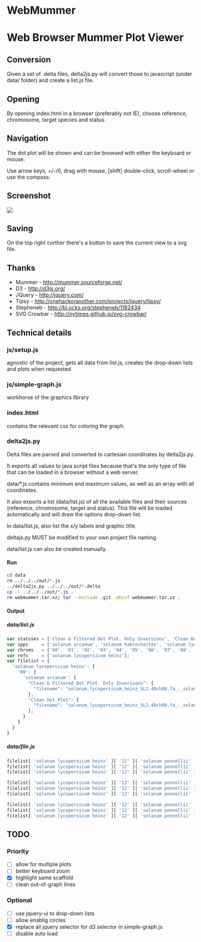 WebMummer
=========
Web Browser Mummer Plot Viewer
==============================

Conversion
------------
Given a set of .delta files, delta2js.py will convert those to javascript (under data/ folder) and create a list.js file.

Opening
-------
By opening index.html in a browser (preferably not IE), choose reference, chromosome, target species and status.

Navigation
-----------
The dot plot will be shown and can be browsed with either the keyboard or mouse.

Use arrow keys, +/-/0, drag with mouse, [shift] double-click, scroll-wheel or use the compass.

Screenshot
-------------
<img src="https://raw.github.com/sauloal/webmummer/master/Screenshot.png"/>

Saving
-------
On the top right corther there's a button to save the current view to a svg file.

Thanks
-------
* Mummer      - http://mummer.sourceforge.net/
* D3          - http://d3js.org/
* JQuery      - http://jquery.com/
* Tipsy       - http://onehackoranother.com/projects/jquery/tipsy/
* Stepheneb   - http://bl.ocks.org/stepheneb/1182434
* SVG Crowbar - http://nytimes.github.io/svg-crowbar/

Technical details
-------------------
### js/setup.js
agnostic of the project, gets all data from list.js, creates the drop-down lists and plots when requested.

### js/simple-graph.js
workhorse of the graphics library

### index.html
contains the relevant css for coloring the graph.

### delta2js.py
Delta files are parsed and converted to cartesian coordinates by delta2js.py.

It exports all values to java script files because that's the only type of file that can be loaded in a browser without a web server.

data/*.js contains minimum and maximum values, as well as an array with all coordinates.

It also exports a list (data/list.js) of all the available files and their sources (reference, chromosome, target and status). This file will be loaded automatically and will draw the options drop-down list.

In data/list.js, also list the x/y labels and graphic title.

deltajs.py MUST be modified to your own project file naming.

data/list.js can also be created manually.

#### Run
``` bash
cd data
rm ../../../out/*.js
../delta2js.py ../../../out/*.delta
cp -l ../../../out/*.js .
rm webmummer.tar.xz; tar --exclude .git -ahcvf webmummer.tar.xz .
```

#### Output
##### data/list.js
``` javascript
var statuses = ['Clean & Filtered Dot Plot. Only Inversions', 'Clean Dot Plot'];
var spps     = ['solanum arcanum', 'solanum habrochaites', 'solanum lycopersicum heinz denovo', 'solanum pennellii'];
var chroms   = ['00', '01', '02', '03', '04', '05', '06', '07', '08', '09', '10', '11', '12'];
var refs     = ['solanum lycopersicum heinz'];
var filelist = {
  'solanum lycopersicum heinz': {
    '00': {
      'solanum arcanum': {
        "Clean & Filtered Dot Plot. Only Inversions": {
          "filename": "solanum_lycopersicum_heinz_SL2.40ch00.fa_._solanum_arcanum_scaffold_final.assembly.fasta.delta.q.delta.filter.invertions.delta.js"
        },
        "Clean Dot Plot": {
          "filename": "solanum_lycopersicum_heinz_SL2.40ch00.fa_._solanum_arcanum_scaffold_final.assembly.fasta.delta.q.delta.js"
        },
      }
    }
  }
}
```

##### data/file.js
``` javascript
filelist[ 'solanum lycopersicum heinz' ][ '12' ][ 'solanum pennellii' ][ 'Clean Dot Plot' ][ 'title'  ] = 'solanum lycopersicum heinz vs solanum pennellii - Chromosome 12 - Clean Dot Plot';
filelist[ 'solanum lycopersicum heinz' ][ '12' ][ 'solanum pennellii' ][ 'Clean Dot Plot' ][ 'xlabel' ] = 'solanum lycopersicum heinz Chromosome 12';
filelist[ 'solanum lycopersicum heinz' ][ '12' ][ 'solanum pennellii' ][ 'Clean Dot Plot' ][ 'ylabel' ] = 'solanum pennellii';

filelist[ 'solanum lycopersicum heinz' ][ '12' ][ 'solanum pennellii' ][ 'Clean Dot Plot' ][ 'points' ] = [3159,3057,8585,8485,0,0,96.19];
filelist[ 'solanum lycopersicum heinz' ][ '12' ][ 'solanum pennellii' ][ 'Clean Dot Plot' ][ 'xmin' ]  =         3159;
filelist[ 'solanum lycopersicum heinz' ][ '12' ][ 'solanum pennellii' ][ 'Clean Dot Plot' ][ 'xmax' ]  =     65485119;

filelist[ 'solanum lycopersicum heinz' ][ '12' ][ 'solanum pennellii' ][ 'Clean Dot Plot' ][ 'ymin' ]  =         3057;
filelist[ 'solanum lycopersicum heinz' ][ '12' ][ 'solanum pennellii' ][ 'Clean Dot Plot' ][ 'ymax' ]  =     60818323;
filelist[ 'solanum lycopersicum heinz' ][ '12' ][ 'solanum pennellii' ][ 'Clean Dot Plot' ][ 'scafs']  = ['scaffold_2657'];
```

TODO
--------
### Priority
- [ ] allow for multiple plots
- [ ] better keyboard zoom
- [x] highlight same scaffold
- [ ] clean out-of-graph lines

### Optional
- [ ] use jquery-ui to drop-down lists
- [ ] allow enablig circles
- [x] replace all jquery selector for d3 selector in simple-graph.js
- [ ] disable auto load
